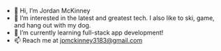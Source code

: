 - 👋 Hi, I’m Jordan McKinney
- 👀 I’m interested in the latest and greatest tech. I also like to ski, game, and hang out with my dog.
- 🌱 I’m currently learning full-stack app development!
- 📫 Reach me at jpmckinney3183@gmail.com

<!---
Jpm91297/Jpm91297 is a ✨ special ✨ repository because its `README.md` (this file) appears on your GitHub profile.
You can click the Preview link to take a look at your changes.
--->
